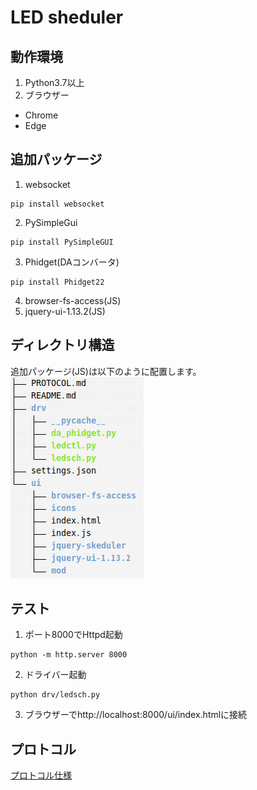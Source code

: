# LED sheduler

## 動作環境
1. Python3.7以上
2. ブラウザー
  - Chrome
  - Edge

## 追加パッケージ

1. websocket
~~~
pip install websocket
~~~

2. PySimpleGui
~~~
pip install PySimpleGUI
~~~

3. Phidget(DAコンバータ)
~~~
pip install Phidget22
~~~

4. browser-fs-access(JS)
5. jquery-ui-1.13.2(JS)

## ディレクトリ構造
追加パッケージ(JS)は以下のように配置します。
<img src="img/fig1.png" />

## テスト  
1. ポート8000でHttpd起動
~~~
python -m http.server 8000
~~~
2. ドライバー起動
~~~
python drv/ledsch.py
~~~
3. ブラウザーでhttp://localhost:8000/ui/index.htmlに接続


## プロトコル  
[プロトコル仕様](PROTOCOL.md)